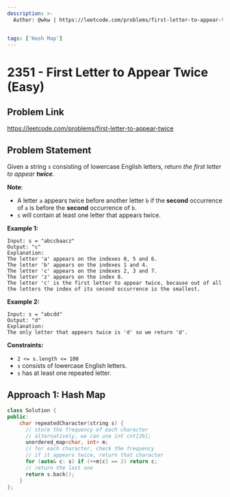 ```yaml
---
description: >-
  Author: @wkw | https://leetcode.com/problems/first-letter-to-appear-twice


tags: ['Hash Map']
---
```


# 2351 - First Letter to Appear Twice (Easy)

## Problem Link

https://leetcode.com/problems/first-letter-to-appear-twice

## Problem Statement

Given a string `s` consisting of lowercase English letters, return _the first letter to appear **twice**_.

**Note**:

- A letter `a` appears twice before another letter `b` if the **second** occurrence of `a` is before the **second** occurrence of `b`.
- `s` will contain at least one letter that appears twice.&#x20;

**Example 1:**

```
Input: s = "abccbaacz"
Output: "c"
Explanation:
The letter 'a' appears on the indexes 0, 5 and 6.
The letter 'b' appears on the indexes 1 and 4.
The letter 'c' appears on the indexes 2, 3 and 7.
The letter 'z' appears on the index 8.
The letter 'c' is the first letter to appear twice, because out of all the letters the index of its second occurrence is the smallest.
```

**Example 2:**

```
Input: s = "abcdd"
Output: "d"
Explanation:
The only letter that appears twice is 'd' so we return 'd'.
```

**Constraints:**

- `2 <= s.length <= 100`
- `s` consists of lowercase English letters.
- `s` has at least one repeated letter.

## Approach 1: Hash Map

<SolutionAuthor name="@wkw"/>

```cpp
class Solution {
public:
    char repeatedCharacter(string s) {
      // store the frequency of each character
      // alternatively, we can use int cnt[26];
      unordered_map<char, int> m;
      // for each character, check the frequency
      // if it appears twice, return that character
      for (auto& c: s) if (++m[c] == 2) return c;
      // return the last one
      return s.back();
    }
};
```
